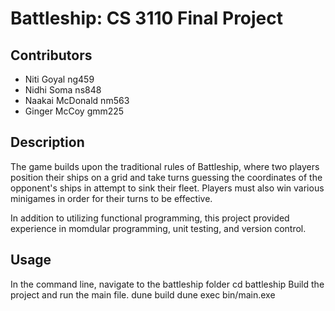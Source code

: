 # Battleship: CS 3110 Final Project
## Contributors
- Niti Goyal ng459
- Nidhi Soma ns848
- Naakai McDonald nm563
- Ginger McCoy gmm225


## Description
  The game builds upon the traditional rules of Battleship, where two players position their 
  ships on a grid and take turns guessing the coordinates of the opponent's 
  ships in attempt to sink their fleet. Players must also win various minigames in order for their
  turns to be effective.

  In addition to utilizing functional programming, this project provided experience in momdular programming, 
  unit testing, and version control.

## Usage
In the command line, navigate to the battleship folder
cd battleship
Build the project and run the main file.
dune build
dune exec bin/main.exe
